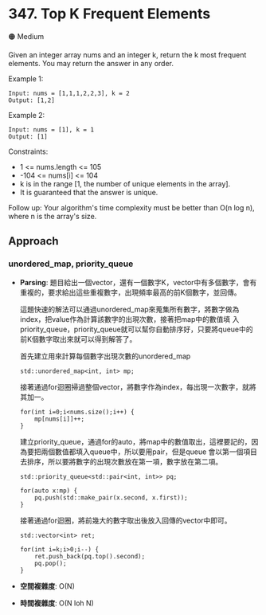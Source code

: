 # 347. Top K Frequent Elements

🟠 Medium

Given an integer array nums and an integer k, return the k most frequent elements. You may return the answer in any order.

Example 1:
```
Input: nums = [1,1,1,2,2,3], k = 2
Output: [1,2]
```

Example 2:
```
Input: nums = [1], k = 1
Output: [1]
```

Constraints:
- 1 <= nums.length <= 105
- -104 <= nums[i] <= 104
- k is in the range [1, the number of unique elements in the array].
- It is guaranteed that the answer is unique.

Follow up: Your algorithm's time complexity must be better than O(n log n), where n is the array's size.

## Approach
### unordered_map, priority_queue
- **Parsing**: 
    題目給出一個vector，還有一個數字K，vector中有多個數字，會有重複的，要求給出這些重複數字，出現頻率最高的前K個數字，並回傳。

    這題快速的解法可以通過unordered_map來蒐集所有數字，將數字做為index，把value作為計算該數字的出現次數，接著把map中的數值填
    入priority_queue，priority_queue就可以幫你自動排序好，只要將queue中的前K個數字取出來就可以得到解答了。

    首先建立用來計算每個數字出現次數的unordered_map
    ```
    std::unordered_map<int, int> mp;
    ```

    接著通過for迴圈掃過整個vector，將數字作為index，每出現一次數字，就將其加一。
    ```
    for(int i=0;i<nums.size();i++) {
        mp[nums[i]]++;
    }
    ```

    建立priority_queue，通過for的auto，將map中的數值取出，這裡要記的，因為要把兩個數值都填入queue中，所以要用pair，但是queue
    會以第一個項目去排序，所以要將數字的出現次數放在第一項，數字放在第二項。
    ```
    std::priority_queue<std::pair<int, int>> pq;

    for(auto x:mp) {
        pq.push(std::make_pair(x.second, x.first));
    }
    ```

    接著通過for迴圈，將前幾大的數字取出後放入回傳的vector中即可。
    ```
    std::vector<int> ret;

    for(int i=k;i>0;i--) {
        ret.push_back(pq.top().second);
        pq.pop();
    }
    ```
- **空間複雜度**: O(N)
- **時間複雜度**: O(N loh N)
